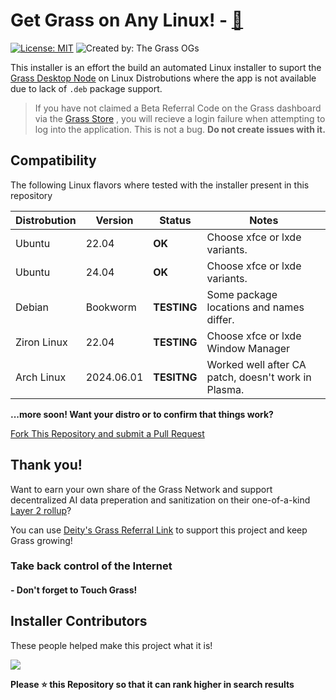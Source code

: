 # Get Grass on Any Linux! - [🔗](https://www.getgrass.io/)

[![License: MIT](https://img.shields.io/badge/License-MIT-yellow.svg)](https://opensource.org/licenses/MIT) ![Created by: The Grass OGs](https://img.shields.io/badge/Created_By-%F0%9F%90%90%20The_Grass_OGs-white)

This installer is an effort the build an automated Linux installer to suport the [Grass Desktop Node](https://app.getgrass.io/dashboard/store/item/desktop) on  Linux Distrobutions where the app is not available due to lack of ``.deb`` package support.

> If you have not claimed a Beta Referral Code on the Grass dashboard via the [Grass Store](https://app.getgrass.io/dashboard/store) , you will recieve a login failure when attempting to log into the application. This is not a bug. **Do not create issues with it.**

## Compatibility

The following Linux flavors where tested with the installer present in this repository

| Distrobution | Version | Status | Notes |
| -- | --------| ------ | ----- |
| Ubuntu | 22.04 | **OK** | Choose xfce or lxde variants. |
| Ubuntu | 24.04 | **OK** | Choose xfce or lxde variants. |
| Debian | Bookworm | **TESTING** | Some package locations and names differ. |
| Ziron Linux | 22.04 | **TESTING** | Choose xfce or lxde Window Manager |
| Arch Linux | 2024.06.01 | **TESITNG** | Worked well after CA patch, doesn't work in Plasma.

**...more soon! Want your distro or to confirm that things work?**

[Fork This Repository and submit a Pull Request](https://github.com/loopyd/install-grass/fork)


## Thank you!

Want to earn your own share of the Grass Network and support decentralized AI data preperation and sanitization on their one-of-a-kind [Layer 2 rollup](https://www.getgrass.io/blog/llms-and-you-how-ai-labs-use-the-grass-network)?

You can use [Deity's Grass Referral Link](https://app.getgrass.io/register/?referralCode=Zq-R8YEJoGDa1XI) to support this project and keep Grass growing!

### **Take back control of the Internet**
#### - Don't forget to Touch Grass!

## Installer Contributors

These people helped make this project what it is!

<a href="https://github.com/loopyd/install-grass/graphs/contributors"><img src="https://contrib.rocks/image?repo=loopyd/install-grass"/></a>

**Please ⭐️ this Repository so that it can rank higher in search results**
